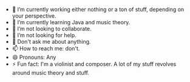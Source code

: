 - 🔭 I’m currently working either nothing or a ton of stuff, depending on your perspective.
- 🌱 I’m currently learning Java and music theory.
- 👯 I’m not looking to collaborate.
- 🤔 I’m not looking for help.
- 💬 Don't ask me about anything.
- 📫 How to reach me: don't.
- 😄 Pronouns: Any
- ⚡ Fun fact: I'm a violinist and composer. A lot of my stuff revolves around music theory and stuff.
